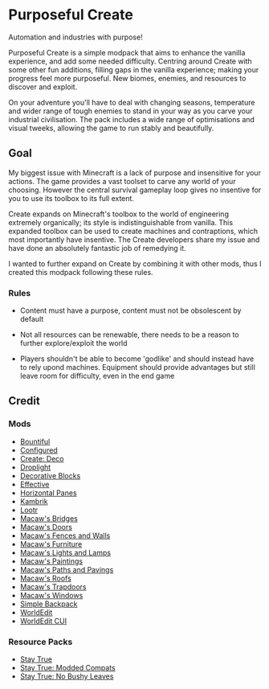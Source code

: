 # Purposeful Create
Automation and industries with purpose!

Purposeful Create is a simple modpack that aims to enhance the vanilla experience,
and add some needed difficulty.
Centring around Create with some other fun additions,
filling gaps in the vanilla experience; making your progress feel more purposeful.
New biomes, enemies, and resources to discover and exploit. 

On your adventure you'll have to deal with changing seasons,
temperature and wider range of tough enemies to stand in your way as you carve your industrial civilisation.
The pack includes a wide range of optimisations and visual tweeks,
allowing the game to run stably and beautifully. 

## Goal

My biggest issue with Minecraft is a lack of purpose and insensitive for your actions.
The game provides a vast toolset to carve any world of your choosing. However the central survival gameplay loop gives no insentive for you to use its toolbox to its full extent.

Create expands on Minecraft's toolbox to the world of engineering extremely organically;
its style is indistinguishable from vanilla.
This expanded toolbox can be used to create machines and contraptions,
which most importantly have insentive. The Create developers share my issue and have done an absolutely fantastic job of remedying it. 

I wanted to further expand on Create by combining it with other mods,
thus I created this modpack following these rules. 

### Rules

- Content must have a purpose, content must not be obsolescent by default

- Not all resources can be renewable, there needs to be a reason to further explore/exploit the world

- Players shouldn't be able to become 'godlike' and should instead have to rely upond machines. Equipment should provide advantages but still leave room for difficulty, even in the end game

## Credit

### Mods
- [Bountiful](https://www.curseforge.com/minecraft/mc-mods/bountiful-fabric)
- [Configured](https://www.curseforge.com/minecraft/mc-mods/configured-fabric)
- [Create: Deco](https://www.curseforge.com/minecraft/mc-mods/create-deco-fabric)
- [Droplight](https://www.curseforge.com/minecraft/mc-mods/droplight)
- [Decorative Blocks](https://www.curseforge.com/minecraft/mc-mods/decorative-blocks)
- [Effective](https://www.curseforge.com/minecraft/mc-mods/effective)
- [Horizontal Panes](https://www.curseforge.com/minecraft/mc-mods/horizontal-glass-panes)
- [Kambrik](https://www.curseforge.com/minecraft/mc-mods/kambrik)
- [Lootr](https://www.curseforge.com/minecraft/mc-mods/lootr-fabric)
- [Macaw's Bridges](https://www.curseforge.com/minecraft/mc-mods/macaws-bridges)
- [Macaw's Doors](https://www.curseforge.com/minecraft/mc-mods/macaws-doors)
- [Macaw's Fences and Walls](https://www.curseforge.com/minecraft/mc-mods/macaws-fences-and-walls)
- [Macaw's Furniture](https://www.curseforge.com/minecraft/mc-mods/macaws-furniture)
- [Macaw's Lights and Lamps](https://www.curseforge.com/minecraft/mc-mods/macaws-lights-and-lamps)
- [Macaw's Paintings](https://www.curseforge.com/minecraft/mc-mods/macaws-paintings)
- [Macaw's Paths and Pavings](https://www.curseforge.com/minecraft/mc-mods/macaws-paths-and-pavings)
- [Macaw's Roofs](https://www.curseforge.com/minecraft/mc-mods/macaws-roofs)
- [Macaw's Trapdoors](https://www.curseforge.com/minecraft/mc-mods/macaws-trapdoors)
- [Macaw's Windows](https://www.curseforge.com/minecraft/mc-mods/macaws-trapdoors)
- [Simple Backpack](https://www.curseforge.com/minecraft/mc-mods/simple-backpack-fabric)
- [WorldEdit](https://www.curseforge.com/minecraft/mc-mods/worldedit)
- [WorldEdit CUI](https://www.curseforge.com/minecraft/mc-mods/worldeditcui-fabric)

### Resource Packs
- [Stay True](https://www.curseforge.com/minecraft/texture-packs/stay-true)
- [Stay True: Modded Compats](https://www.curseforge.com/minecraft/texture-packs/stay-true-modded-compats)
- [Stay True: No Bushy Leaves](https://www.curseforge.com/minecraft/mc-addons/staytrue-nobushyleaves)
